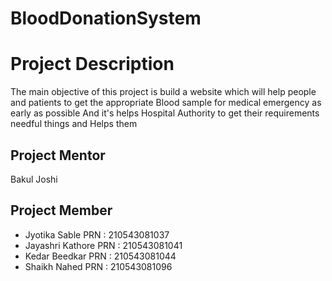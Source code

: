 # BloodDonationSystem
# Project Description
The main objective of this project is build a website which will help people and patients to get the appropriate Blood sample for  medical emergency as early as possible And it's helps Hospital Authority to get their requirements needful things and Helps them


## Project Mentor 
Bakul Joshi
## Project Member
* Jyotika Sable PRN : 210543081037
* Jayashri  Kathore PRN : 210543081041
* Kedar Beedkar PRN : 210543081044
* Shaikh Nahed PRN : 210543081096
